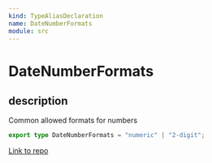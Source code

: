 ```yaml
---
kind: TypeAliasDeclaration
name: DateNumberFormats
module: src
---
```


# DateNumberFormats

## description

Common allowed formats for numbers

```ts
export type DateNumberFormats = "numeric" | "2-digit";
```

[Link to repo](https://github.com/ngneat/transloco/blob/master/projects/ngneat/transloco-locale/src/lib/transloco-locale.types.ts#L51-L51)
